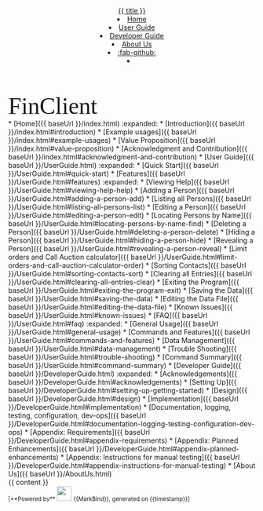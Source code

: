<head>
  <title>{{ title }}</title>
  <!-- ...other meta tags... -->
</head>
<head-bottom>
  <link rel="stylesheet" href="{{baseUrl}}/stylesheets/main.css">
</head-bottom>

<header sticky>
  <navbar type="dark">
    <a slot="brand" href="{{baseUrl}}/index.html" title="{{ title }}" class="navbar-brand">{{ title }}</a>
    <li><a href="{{baseUrl}}/index.html" class="nav-link">Home</a></li>
    <li><a href="{{baseUrl}}/UserGuide.html" class="nav-link">User Guide</a></li>
    <li><a href="{{baseUrl}}/DeveloperGuide.html" class="nav-link">Developer Guide</a></li>
    <li><a href="{{baseUrl}}/AboutUs.html" class="nav-link">About Us</a></li>
    <li><a href="https://github.com/AY2425S2-CS2103T-T11-4/tp.git" target="_blank" class="nav-link"><md>:fab-github:</md></a>
    </li>
    <li slot="right">
      <form class="navbar-form">
        <searchbar :data="searchData" placeholder="Search" :on-hit="searchCallback" menu-align-right></searchbar>
      </form>
    </li>
  </navbar>
</header>

<div id="flex-body">
  <nav id="site-nav">
    <div class="site-nav-top">
      <div class="fw-bold mb-2 text-center" style="font-size: 3rem;font-family:playfair display;">FinClient</div>
    </div>
    <div class="nav-component slim-scroll">
      <site-nav>
* [Home]({{ baseUrl }}/index.html) :expanded:
  * [Introduction]({{ baseUrl }}/index.html#introduction)
  * [Example usages]({{ baseUrl }}/index.html#example-usages)
  * [Value Proposition]({{ baseUrl }}/index.html#value-proposition)
  * [Acknowledgment and Contribution]({{ baseUrl }}/index.html#acknowledgment-and-contribution)
* [User Guide]({{ baseUrl }}/UserGuide.html) :expanded:
  * [Quick Start]({{ baseUrl }}/UserGuide.html#quick-start)
  * [Features]({{ baseUrl }}/UserGuide.html#features) :expanded:
    * [Viewing Help]({{ baseUrl }}/UserGuide.html#viewing-help-help)
    * [Adding a Person]({{ baseUrl }}/UserGuide.html#adding-a-person-add)
    * [Listing all Persons]({{ baseUrl }}/UserGuide.html#listing-all-persons-list)
    * [Editing a Person]({{ baseUrl }}/UserGuide.html#editing-a-person-edit)
    * [Locating Persons by Name]({{ baseUrl }}/UserGuide.html#locating-persons-by-name-find)
    * [Deleting a Person]({{ baseUrl }}/UserGuide.html#deleting-a-person-delete)
    * [Hiding a Person]({{ baseUrl }}/UserGuide.html#hiding-a-person-hide)
    * [Revealing a Person]({{ baseUrl }}/UserGuide.html#revealing-a-person-reveal)
    * [Limit orders and Call Auction calculator]({{ baseUrl }}/UserGuide.html#limit-orders-and-call-auction-calculator-order)
    * [Sorting Contacts]({{ baseUrl }}/UserGuide.html#sorting-contacts-sort)
    * [Clearing all Entries]({{ baseUrl }}/UserGuide.html#clearing-all-entries-clear)
    * [Exiting the Program]({{ baseUrl }}/UserGuide.html#exiting-the-program-exit)
    * [Saving the Data]({{ baseUrl }}/UserGuide.html#saving-the-data)
    * [Editing the Data File]({{ baseUrl }}/UserGuide.html#editing-the-data-file)
  * [Known Issues]({{ baseUrl }}/UserGuide.html#known-issues)
  * [FAQ]({{ baseUrl }}/UserGuide.html#faq) :expanded:
    * [General Usage]({{ baseUrl }}/UserGuide.html#general-usage)
    * [Commands and Features]({{ baseUrl }}/UserGuide.html#commands-and-features)
    * [Data Management]({{ baseUrl }}/UserGuide.html#data-management)
    * [Trouble Shooting]({{ baseUrl }}/UserGuide.html#trouble-shooting)
  * [Command Summary]({{ baseUrl }}/UserGuide.html#command-summary)
* [Developer Guide]({{ baseUrl }}/DeveloperGuide.html) :expanded:
  * [Acknowledgements]({{ baseUrl }}/DeveloperGuide.html#acknowledgements)
  * [Setting Up]({{ baseUrl }}/DeveloperGuide.html#setting-up-getting-started)
  * [Design]({{ baseUrl }}/DeveloperGuide.html#design)
  * [Implementation]({{ baseUrl }}/DeveloperGuide.html#implementation)
  * [Documentation, logging, testing, configuration, dev-ops]({{ baseUrl }}/DeveloperGuide.html#documentation-logging-testing-configuration-dev-ops)
  * [Appendix: Requirements]({{ baseUrl }}/DeveloperGuide.html#appendix-requirements)
  * [Appendix: Planned Enhancements]({{ baseUrl }}/DeveloperGuide.html#appendix-planned-enhancements)
  * [Appendix: Instructions for manual testing]({{ baseUrl }}/DeveloperGuide.html#appendix-instructions-for-manual-testing)
* [About Us]({{ baseUrl }}/AboutUs.html)
      </site-nav>
    </div>
  </nav>
  <div id="content-wrapper">
    {{ content }}
  </div>
  <nav id="page-nav">
    <div class="nav-component slim-scroll">
      <page-nav />
    </div>
  </nav>
  <scroll-top-button></scroll-top-button>
</div>

<footer>
  <!-- Support MarkBind by including a link to us on your landing page! -->
  <div class="text-center">
    <small>[<md>**Powered by**</md> <img src="https://markbind.org/favicon.ico" class="no-style" width="30"> {{MarkBind}}, generated on {{timestamp}}]</small>
  </div>
</footer>
